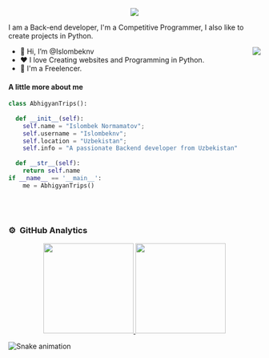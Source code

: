 <p align="center">
  <a align="center"><img src="https://readme-typing-svg.herokuapp.com?&font=IBM+Plex+Sans&color=F72EE2&size=25&lines=Welcome+to+my+GitHub+Profile!;I'm+a+Back+end+developer;I'm+a+competitive+programmer;I'm+a+Python+developer" /></a>
</p>
<p>I am a Back-end developer, I'm a Competitive Programmer, I also like to create projects in Python.</p>
<img align="right" src="https://media.giphy.com/media/M9gbBd9nbDrOTu1Mqx/giphy.gif">
<ul>
  <li>👋 Hi, I’m @Islombeknv</li>
  <li>❤️ I love Creating websites and Programming in Python.</li>
  <li>💼 I'm a Freelencer.</li>
</ul>

#### A little more about me
```python
class AbhigyanTrips():
    
  def __init__(self):
    self.name = "Islombek Normamatov";
    self.username = "Islombeknv";
    self.location = "Uzbekistan";
    self.info = "A passionate Backend developer from Uzbekistan"
    
  def __str__(self):
    return self.name
if __name__ == '__main__':
    me = AbhigyanTrips()
````

<br><br>
### ⚙️ &nbsp;GitHub Analytics

<p align="center">
<a href="https://github.com/islombeknv">
  <img height="180em" src="https://github-readme-stats-eight-theta.vercel.app/api?username=islombeknv&show_icons=true&theme=algolia&include_all_commits=true&count_private=true"/>
  <img height="180em" src="https://github-readme-stats-eight-theta.vercel.app/api/top-langs/?username=islombeknv&layout=compact&langs_count=8&theme=algolia"/>
</a>
</p>

![Snake animation](https://github.com/mirsaid-mirzohidov/mirsaid-mirzohidov/blob/output/github-contribution-grid-snake.svg)
